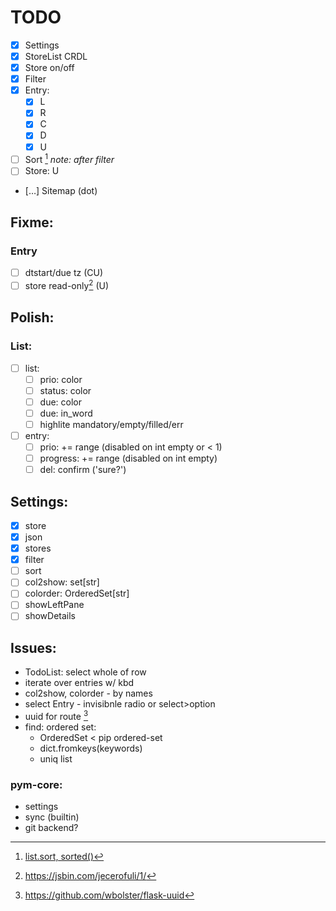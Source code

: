 # TODO

- [x] Settings
- [x] StoreList CRDL
- [x] Store on/off
- [x] Filter
- [x] Entry:
  - [x] L
  - [x] R
  - [x] C
  - [x] D
  - [x] U
- [ ] Sort [^1] *note: after filter*
- [ ] Store: U
- […] Sitemap (dot)

## Fixme:
### Entry
- [ ] dtstart/due tz (CU)
- [ ] store read-only[^2] (U)

## Polish:
### List:
- [ ] list:
  - [ ] prio: color
  - [ ] status: color
  - [ ] due: color
  - [ ] due: in_word
  - [ ] highlite mandatory/empty/filled/err
- [ ] entry:
  - [ ] prio: += range (disabled on int empty or < 1)
  - [ ] progress: += range (disabled on int empty)
  - [ ] del: confirm ('sure?')

## Settings:
- [x] store
- [x] json
- [x] stores
- [x] filter
- [ ] sort
- [ ] col2show: set[str]
- [ ] colorder: OrderedSet[str]
- [ ] showLeftPane
- [ ] showDetails

## Issues:
- TodoList: select whole of row
- iterate over entries w/ kbd
- col2show, colorder - by names
- select Entry - invisibnle radio or select>option
- uuid for route [^3]
- find: ordered set:
  - OrderedSet < pip ordered-set
  - dict.fromkeys(keywords)
  - uniq list

### pym-core:
- settings
- sync (builtin)
- git backend?

[^1]: [list.sort, sorted()](https://docs.python.org/3/howto/sorting.html)
[^2]: https://jsbin.com/jecerofuli/1/
[^3]: https://github.com/wbolster/flask-uuid
